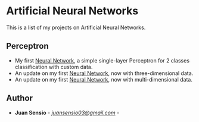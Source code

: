 # Artificial Neural Networks
This is a list of my projects on Artificial Neural Networks.

## Perceptron

- My first [Neural Network](https://github.com/JuanSensio/AIprojects/blob/master/ANN/perceptron/per2d2c.ipynb), a simple single-layer 
Perceptron for 2 classes classification with custom data.
- An update on my first [Neural Network](https://github.com/JuanSensio/AIprojects/blob/master/ANN/perceptron/per3d2c.ipynb), now with three-dimensional data.
- An update on my first [Neural Network](https://github.com/JuanSensio/AIprojects/blob/master/ANN/perceptron/per2c.ipynb), now with multi-dimensional data.

## Author

* **Juan Sensio** - *juansensio03@gmail.com* -

